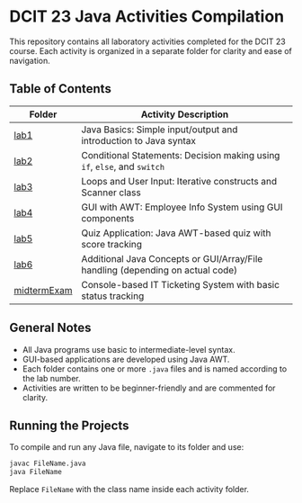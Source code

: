# DCIT 23 Java Activities Compilation

This repository contains all laboratory activities completed for the DCIT 23 course. Each activity is organized in a separate folder for clarity and ease of navigation.

## Table of Contents

| Folder                      | Activity Description                                                           |
| --------------------------- | ------------------------------------------------------------------------------ |
| [lab1](lab1/)               | Java Basics: Simple input/output and introduction to Java syntax               |
| [lab2](lab2/)               | Conditional Statements: Decision making using `if`, `else`, and `switch`       |
| [lab3](lab3/)               | Loops and User Input: Iterative constructs and Scanner class                   |
| [lab4](lab4/)               | GUI with AWT: Employee Info System using GUI components                        |
| [lab5](lab5/)               | Quiz Application: Java AWT-based quiz with score tracking                      |
| [lab6](lab6/)               | Additional Java Concepts or GUI/Array/File handling (depending on actual code) |
| [midtermExam](midtermExam/) | Console-based IT Ticketing System with basic status tracking                   |

## General Notes

* All Java programs use basic to intermediate-level syntax.
* GUI-based applications are developed using Java AWT.
* Each folder contains one or more `.java` files and is named according to the lab number.
* Activities are written to be beginner-friendly and are commented for clarity.

## Running the Projects

To compile and run any Java file, navigate to its folder and use:

```bash
javac FileName.java
java FileName
```

Replace `FileName` with the class name inside each activity folder.

